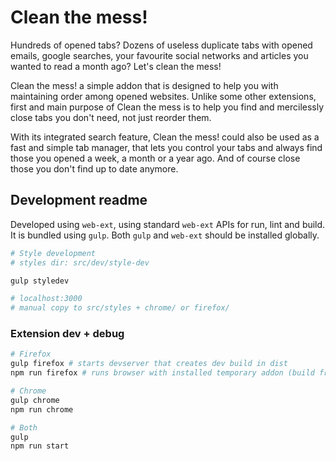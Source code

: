 # Clean the mess!

Hundreds of opened tabs? Dozens of useless duplicate tabs with opened emails, google searches, your favourite social networks and articles you wanted to read a month ago? Let's clean the mess!

Clean the mess! a simple addon that is designed to help you with maintaining order among opened websites. Unlike some other extensions, first and main purpose of Clean the mess is to help you find and mercilessly close tabs you don't need, not just reorder them.

With its integrated search feature, Clean the mess! could also be used as a fast and simple tab manager, that lets you control your tabs and always find those you opened a week, a month or a year ago. And of course close those you don't find up to date anymore.

## Development readme
Developed using `web-ext`, using standard `web-ext` APIs for run, lint and build. It is bundled using `gulp`. Both `gulp` and `web-ext` should be installed globally.

```sh
# Style development
# styles dir: src/dev/style-dev

gulp styledev

# localhost:3000
# manual copy to src/styles + chrome/ or firefox/
```

### Extension dev + debug

```sh
# Firefox
gulp firefox # starts devserver that creates dev build in dist
npm run firefox # runs browser with installed temporary addon (build from dist)

# Chrome
gulp chrome
npm run chrome

# Both
gulp
npm run start
```